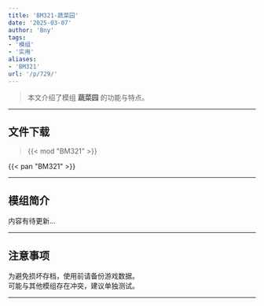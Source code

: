 ```yaml
---
title: 'BM321-蔬菜园'
date: '2025-03-07'
author: 'Bny'
tags:
- '模组'
- '实用'
aliases:
- 'BM321'
url: '/p/729/'
---
```


> 本文介绍了模组 **蔬菜园** 的功能与特点。

---

## 文件下载  

> {{< mod "BM321" >}}  

{{< pan "BM321" >}}  

---

## 模组简介

>  
内容有待更新...  

---

## 注意事项

>  
为避免损坏存档，使用前请备份游戏数据。  
可能与其他模组存在冲突，建议单独测试。  

---

